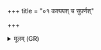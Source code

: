 +++
title = "०१ कश्यपश् च सुपर्णश्"

+++
<details><summary>मूलम् (GR)</summary>

कश्यपश् च सुपर्णश् च  
यन् मरीच्याम् अतिष्ठताम् ।  
सुपर्णः पर्य् अवापश्यत्  
समुद्रे भूमिम् आवृताम् ॥
</details>